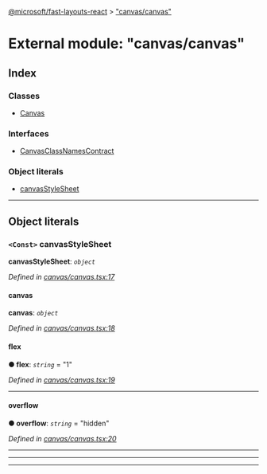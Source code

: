 [@microsoft/fast-layouts-react](../README.md) > ["canvas/canvas"](../modules/_canvas_canvas_.md)

# External module: "canvas/canvas"

## Index

### Classes

* [Canvas](../classes/_canvas_canvas_.canvas.md)

### Interfaces

* [CanvasClassNamesContract](../interfaces/_canvas_canvas_.canvasclassnamescontract.md)

### Object literals

* [canvasStyleSheet](_canvas_canvas_.md#canvasstylesheet)

---

## Object literals

<a id="canvasstylesheet"></a>

### `<Const>` canvasStyleSheet

**canvasStyleSheet**: *`object`*

*Defined in [canvas/canvas.tsx:17](https://github.com/Microsoft/fast-dna/blob/164dd3ca/packages/fast-layouts-react/src/canvas/canvas.tsx#L17)*

<a id="canvasstylesheet.canvas-1"></a>

####  canvas

**canvas**: *`object`*

*Defined in [canvas/canvas.tsx:18](https://github.com/Microsoft/fast-dna/blob/164dd3ca/packages/fast-layouts-react/src/canvas/canvas.tsx#L18)*

<a id="canvasstylesheet.canvas-1.flex"></a>

####  flex

**● flex**: *`string`* = "1"

*Defined in [canvas/canvas.tsx:19](https://github.com/Microsoft/fast-dna/blob/164dd3ca/packages/fast-layouts-react/src/canvas/canvas.tsx#L19)*

___
<a id="canvasstylesheet.canvas-1.overflow"></a>

####  overflow

**● overflow**: *`string`* = "hidden"

*Defined in [canvas/canvas.tsx:20](https://github.com/Microsoft/fast-dna/blob/164dd3ca/packages/fast-layouts-react/src/canvas/canvas.tsx#L20)*

___

___

___

